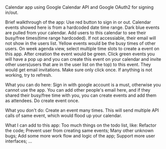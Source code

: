 Calendar app using Google Calendar API and Google OAuth2 for signing in/out.

Brief walkthrough of the app:
Use red button to sign in or out.
Calendar events showed here is from a hardcoded date time range.
Dark blue events are pulled from your calendar.
Add users to this calendar to see their busy/free times(time range hardcoded). If not accessiable, their email will not show in the users list.
Yellow events would be the busy times of other users.
On week agenda view, select multiple time slots to create a event on this app. After creation the event would be green.
Click green events you will have a pop up and you can create this event on your calendar and invite other users(users that are in the user list on the top) to this event. They would get email invitations. Make sure only click once.
If anything is not working, try to refresh.

What you can do here:
Sign in with google account is a must, otherwise you cannot use the app.
You can add other people's email here, and if they shared their busy/free time with you, you can create events and add them as attendees.
Do create event once.

What you don't do:
Create an event many times. This will send multiple API calls of same event, which would flood up your calendar.

What I can add to this app:
Too much things on the todo list, like:
Refactor the code;
Prevent user from creating same events;
Many other unknown bugs;
Add some more work flow and logic of the app;
Support more user interfaces;
...
